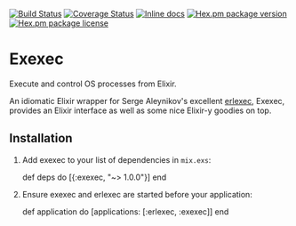 [![Build Status](https://travis-ci.org/antipax/exexec.svg?branch=master)](https://travis-ci.org/antipax/exexec) [![Coverage Status](https://coveralls.io/repos/github/antipax/exexec/badge.svg?branch=master)](https://coveralls.io/github/antipax/exexec?branch=master) [![Inline docs](http://inch-ci.org/github/antipax/exexec.svg?branch=master)](http://inch-ci.org/github/antipax/exexec) [![Hex.pm package version](https://img.shields.io/hexpm/v/tqdm.svg)](https://hex.pm/packages/tqdm) [![Hex.pm package license](https://img.shields.io/hexpm/l/tqdm.svg)](https://github.com/antipax/exexec/blob/master/LICENSE)

# Exexec

Execute and control OS processes from Elixir.

An idiomatic Elixir wrapper for Serge Aleynikov's excellent
[erlexec](https://github.com/saleyn/erlexec), Exexec, provides an Elixir
interface as well as some nice Elixir-y goodies on top.

## Installation

  1. Add exexec to your list of dependencies in `mix.exs`:

        def deps do
          [{:exexec, "~> 1.0.0"}]
        end

  2. Ensure exexec and erlexec are started before your application:

        def application do
          [applications: [:erlexec, :exexec]]
        end
